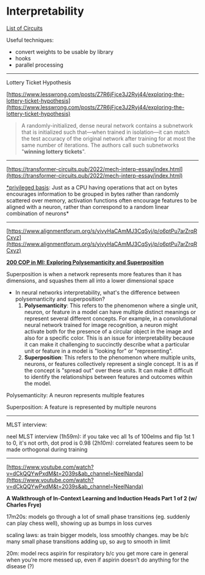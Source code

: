 # Interpretability

[List of Circuits](Interpretability%20f36507ee13ac4e3996063b9939b8d062/List%20of%20Circuits%205d420f64bdbf45bb9312c576225c701b.md)

Useful techniques:

- convert weights to be usable by library
- hooks
- parallel processing

---

Lottery Ticket Hypothesis

[https://www.lesswrong.com/posts/Z7R6jFjce3J2Ryj44/exploring-the-lottery-ticket-hypothesis](https://www.lesswrong.com/posts/Z7R6jFjce3J2Ryj44/exploring-the-lottery-ticket-hypothesis)

> A randomly-initialized, dense neural network contains a subnetwork that is initialized such that—when trained in isolation—it can match the test accuracy of the original network after training for at most the same number of iterations. The authors call such subnetworks "**winning lottery tickets**".
> 

---

[https://transformer-circuits.pub/2022/mech-interp-essay/index.html](https://transformer-circuits.pub/2022/mech-interp-essay/index.html)

[*privileged basis](https://transformer-circuits.pub/2021/framework/index.html#def-privileged-basis): Just as a CPU having operations that act on bytes encourages information to be grouped in bytes rather than randomly scattered over memory, activation functions often encourage features to be aligned with a neuron, rather than correspond to a random linear combination of neurons*

---

[https://www.alignmentforum.org/s/yivyHaCAmMJ3CqSyj/p/o6ptPu7arZrqRCxyz](https://www.alignmentforum.org/s/yivyHaCAmMJ3CqSyj/p/o6ptPu7arZrqRCxyz)

[**200 COP in MI: Exploring Polysemanticity and Superposition**](https://www.alignmentforum.org/posts/o6ptPu7arZrqRCxyz/200-cop-in-mi-exploring-polysemanticity-and-superposition)

Superposition is when a network represents more features than it has dimensions, and squashes them all into a lower dimensional space

- In neural networks interpretability, what's the difference between polysemanticity and superposition?
    1. **Polysemanticity**: This refers to the phenomenon where a single unit, neuron, or feature in a model can have multiple distinct meanings or represent several different concepts. For example, in a convolutional neural network trained for image recognition, a neuron might activate both for the presence of a circular object in the image and also for a specific color. This is an issue for interpretability because it can make it challenging to succinctly describe what a particular unit or feature in a model is "looking for" or "representing".
    2. **Superposition**: This refers to the phenomenon where multiple units, neurons, or features collectively represent a single concept. It is as if the concept is "spread out" over these units. It can make it difficult to identify the relationships between features and outcomes within the model. 

Polysemanticity: A neuron represents multiple features

Superposition: A feature is represented by multiple neurons

---

MLST interview:

neel MLST interview (1h59m): if you take vec all 1s of 100elms and flip 1st 1 to 0, it's not orth, dot prod is 0.98
(2h10m): correlated features seem to be made orthogonal during training

---

[https://www.youtube.com/watch?v=dCkQQYwPxdM&t=2039s&ab_channel=NeelNanda](https://www.youtube.com/watch?v=dCkQQYwPxdM&t=2039s&ab_channel=NeelNanda)

**A Walkthrough of In-Context Learning and Induction Heads Part 1 of 2 (w/ Charles Frye)**

17m20s: models go through a lot of small phase transitions (eg. suddenly can play chess well), showing up as bumps in loss curves

scaling laws: as train bigger models, loss smoothly changes. may be b/c many small phase transitions adding up, so avg to smooth in limit

20m: model recs aspirin for respiratory b/c you get more care in general when you’re more messed up, even if aspirin doesn’t do anything for the disease (?)